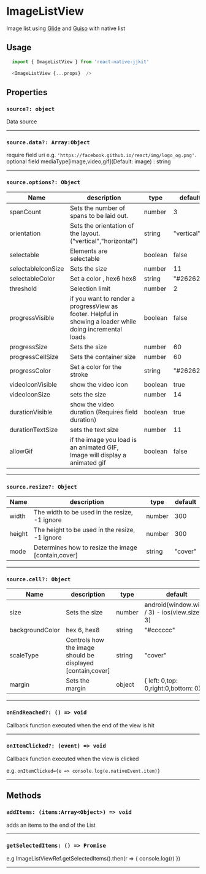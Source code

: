 # ImageListView

Image list using [Glide](https://github.com/bumptech/glide) and [Guiso](https://github.com/Only-IceSoul/Guiso) with native list


## **Usage**

```javascript
  import { ImageListView } from 'react-native-jjkit'
  
  <ImageListView {...props}  />

```



## Properties

### `source?: object`

Data source

---
### `source.data?: Array:Object`

require field uri   e.g. `'https://facebook.github.io/react/img/logo_og.png'`.  
optional field mediaType[image,video,gif](Default: image) : string

---

### `source.options?: Object`

       
| Name | description | type | default |
| --- | --- | --- | --- |
| spanCount | Sets the number of spans to be laid out.| number | 3 |
| orientation | Sets the orientation of the layout. ("vertical","horizontal") | string | "vertical" |
| selectable | Elements are selectable | boolean | false |
| selectableIconSize | Sets the size | number | 11 |
| selectableColor | Set a color , hex6 hex8 | string | "#262626" |
| threshold | Selection limit | number | 2 |
| progressVisible | if you want to render a progressView as footer. Helpful in showing a loader while doing incremental loads | boolean | false |
| progressSize | Sets the size | number | 60 |
| progressCellSize | Sets the container size | number | 60 |
| progressColor |  Set a color for the stroke  | string | "#262626" |
| videoIconVisible | show the video icon  | boolean | true |
| videoIconSize | sets the size  | number | 14 |
| durationVisible | show the video duration (Requires field duration) | boolean | true |
| durationTextSize | sets the text size | number | 11 |
| allowGif | if the image you load is an animated GIF, Image will display a animated gif  | boolean | false |
---

### `source.resize?: Object`  
    

| Name | description | type | default |
| --- | --- | --- | --- |
| width | The width to be used in the resize, -1 ignore  | number | 300 |
| height | The height to be used in the resize, -1 ignore  | number | 300 |
| mode | Determines how to resize the image [contain,cover] | string | "cover" |


---

### `source.cell?: Object`


| Name | description | type | default |
| --- | --- | --- | --- |
| size | Sets the size| number | android(window.width / 3) - ios(view.size / 3) |
| backgroundColor |  hex 6, hex8 | string | "#cccccc" |
| scaleType | Controls how the image should be displayed [contain,cover] | string | "cover" |
| margin | Sets the margin | object | { left: 0,top: 0,right:0,bottom: 0} |

---


### `onEndReached?: () => void`

Callback function executed when the end of the view is hit 

---

### `onItemClicked?: (event) => void`

Callback function executed when the view is clicked 

e.g. `onItemClicked={e => console.log(e.nativeEvent.item)}`

---    



## Methods

### `addItems: (items:Array<Object>) => void`

adds an items to the end of the List


---    

### `getSelectedItems: () => Promise`

e.g  ImageListViewRef.getSelectedItems().then(r => {
    console.log(r)
})


---    
